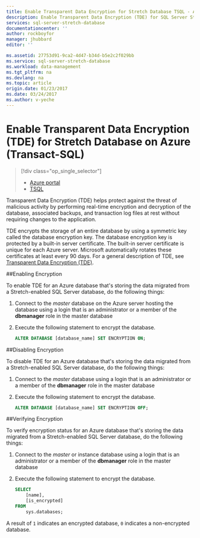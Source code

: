 ```yaml
---
title: Enable Transparent Data Encryption for Stretch Database TSQL - Azure | Azure
description: Enable Transparent Data Encryption (TDE) for SQL Server Stretch Database on Azure TSQL
services: sql-server-stretch-database
documentationcenter: ''
author: rockboyfor
manager: jhubbard
editor: ''

ms.assetid: 27753d91-9ca2-4d47-b34d-b5e2c2f029bb
ms.service: sql-server-stretch-database
ms.workload: data-management
ms.tgt_pltfrm: na
ms.devlang: na
ms.topic: article
origin.date: 01/23/2017
ms.date: 03/24/2017
ms.author: v-yeche
---
```


# Enable Transparent Data Encryption (TDE) for Stretch Database on Azure (Transact-SQL)
> [!div class="op_single_selector"]
>- [Azure portal](./sql-server-stretch-database-encryption-tde.md)
>- [TSQL](./sql-server-stretch-database-tde-tsql.md)

Transparent Data Encryption (TDE) helps protect against the threat of malicious activity by performing real-time encryption and decryption of the database, associated backups, and transaction log files at rest without requiring changes to the application.

TDE encrypts the storage of an entire database by using a symmetric key called the database encryption key. The database encryption key is protected by a built-in server certificate. The built-in server certificate is unique for each Azure server. Microsoft automatically rotates these certificates at least every 90 days. For a general description of TDE, see [Transparent Data Encryption (TDE)].

##Enabling Encryption

To enable TDE for an Azure database that's storing the data migrated from a Stretch-enabled SQL Server database, do the following things:

1. Connect to the *master* database on the Azure server hosting the database using a login that is an administrator or a member of the **dbmanager** role in the master database
2. Execute the following statement to encrypt the database.

    ```sql
    ALTER DATABASE [database_name] SET ENCRYPTION ON;
    ```

##Disabling Encryption

To disable TDE for an Azure database that's storing the data migrated from a Stretch-enabled SQL Server database, do the following things:

1. Connect to the *master* database using a login that is an administrator or a member of the **dbmanager** role in the master database
2. Execute the following statement to encrypt the database.

    ```sql
    ALTER DATABASE [database_name] SET ENCRYPTION OFF;
    ```

##Verifying Encryption

To verify encryption status for an Azure database that's storing the data migrated from a Stretch-enabled SQL Server database, do the following things:

1. Connect to the *master* or instance database using a login that is an administrator or a member of the **dbmanager** role in the master database
2. Execute the following statement to encrypt the database.

    ```sql
    SELECT
        [name],
        [is_encrypted]
    FROM
        sys.databases;
    ```

A result of ```1``` indicates an encrypted database, ```0``` indicates a non-encrypted database.

<!--Anchors-->
[Transparent Data Encryption (TDE)]: https://msdn.microsoft.com/zh-cn/library/bb934049.aspx

<!--Image references-->

<!--Link references-->